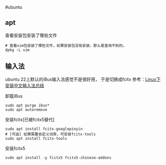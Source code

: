 #ubuntu

## apt
查看安装包安装了哪些文件
```
# 查看vim包安装了哪些文件，如果安装包没有安装，那么是查询不到的。
dpkg -L vim
```

## 输入法
ubuntu 22上默认的iBus输入法感觉不是很好用， 于是切换成fcitx
参考：[Linux下安装中文输入法总结](https://developer.aliyun.com/article/1135729)

卸载iBus
```
sudo apt purge ibus*
sudo apt autoremove
```

安装fcitx[已被fcitx5替代]
```
sudo apt install fcitx-googlepinyin
# [可选] 如果需要自定义词库，可安装fcitx-tools 
sudo apt install fcitx-tools
```

安装fcitx5
```
sudo apt install -y fcitx5 fcitx5-chinese-addons
```
